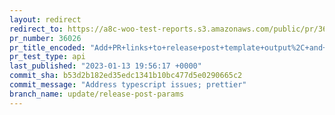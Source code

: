```yaml
---
layout: redirect
redirect_to: https://a8c-woo-test-reports.s3.amazonaws.com/public/pr/36026/api/index.html
pr_number: 36026
pr_title_encoded: "Add+PR+links+to+release+post+template+output%2C+and+allow+blog+ID+to+be+specified."
pr_test_type: api
last_published: "2023-01-13 19:56:17 +0000"
commit_sha: b53d2b182ed35edc1341b10bc477d5e0290665c2
commit_message: "Address typescript issues; prettier"
branch_name: update/release-post-params
---
```

